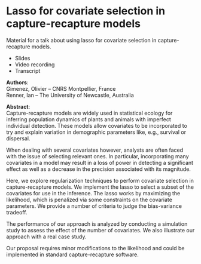 # Lasso for covariate selection in capture-recapture models

Material for a talk about using lasso for covariate selection in capture-recapture models. 

* Slides
* Video recording
* Transcript

**Authors**:    
Gimenez, Olivier – CNRS Montpellier, France    
Renner, Ian – The University of Newcastle, Australia

**Abstract**:    
Capture-recapture models are widely used in statistical ecology for inferring population dynamics of plants and animals with imperfect individual detection. These models allow covariates to be incorporated to try and explain variation in demographic parameters like, e.g., survival or dispersal.

When dealing with several covariates however, analysts are often faced with the issue of selecting relevant ones. In particular, incorporating many covariates in a model may result in a loss of power in detecting a significant effect as well as a decrease in the precision associated with its magnitude.

Here, we explore regularization techniques to perform covariate selection in capture-recapture models. We implement the lasso to select a subset of the covariates for use in the inference. The lasso works by maximizing the likelihood, which is penalized via some constraints on the covariate parameters. We provide a number of criteria to judge the bias-variance tradeoff.

The performance of our approach is analyzed by conducting a simulation study to assess the effect of the number of covariates. We also illustrate our approach with a real case study.

Our proposal requires minor modifications to the likelihood and could be implemented in standard capture-recapture software.
